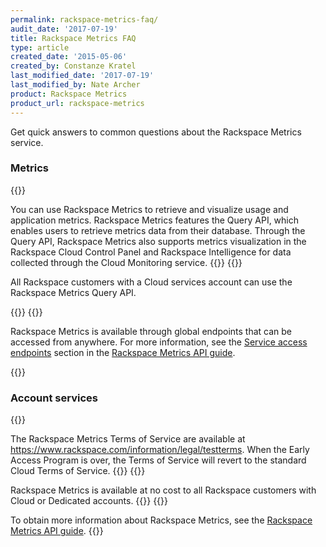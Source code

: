 ```yaml
---
permalink: rackspace-metrics-faq/
audit_date: '2017-07-19'
title: Rackspace Metrics FAQ
type: article
created_date: '2015-05-06'
created_by: Constanze Kratel
last_modified_date: '2017-07-19'
last_modified_by: Nate Archer
product: Rackspace Metrics
product_url: rackspace-metrics
---
```


Get quick answers to common questions about the Rackspace Metrics service.
### Metrics
{{<accordion title="What can I use Rackspace Metrics for?" col="in" href="accordion1">}}


You can use Rackspace Metrics to retrieve and visualize usage and application metrics. Rackspace Metrics
features the Query API, which enables users to retrieve metrics data from their database.
Through the Query API, Rackspace Metrics also supports metrics visualization in the
Rackspace Cloud Control Panel and Rackspace Intelligence for data collected through
the Cloud Monitoring service.
{{</accordion>}}
{{<accordion title="Who can use Rackspace Metrics?" col="in" href="accordion2">}}

All Rackspace customers with a Cloud services account can use the Rackspace Metrics Query API.

{{</accordion>}}
{{<accordion title="Where is Rackspace Metrics available?" col="in" href="accordion3">}}

Rackspace Metrics is available through global endpoints that can be
accessed from anywhere. For more information, see the [Service access
endpoints](https://docs.rackspace.com/docs/metrics/v2/general-api-info/service-access/)
section in the [Rackspace Metrics API
guide](https://docs.rackspace.com/docs/metrics/v2/).

{{</accordion>}}

### Account services

{{<accordion title="What are the Terms of Service?" col="in" href="accordion4">}}

The Rackspace Metrics Terms of Service
are available at <https://www.rackspace.com/information/legal/testterms>.
When the Early Access Program is over, the Terms of Service will revert
to the standard Cloud Terms of Service.
{{</accordion>}}
{{<accordion title="How much does Rackspace Metrics cost?" col="in" href="accordion5">}}

Rackspace Metrics is available at no cost to all Rackspace customers with Cloud or
Dedicated accounts.
{{</accordion>}}
{{<accordion title="How can I get support?" col="in" href="accordion6">}}

To obtain more information about Rackspace Metrics, see the [Rackspace Metrics API
guide](https://docs.rackspace.com/docs/metrics/v2/).
{{</accordion>}}
